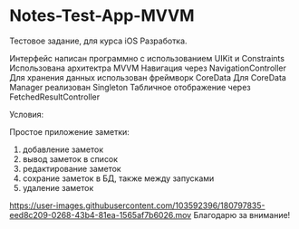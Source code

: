 # Notes-Test-App-MVVM

Тестовое задание, для курса iOS Разработка.

Интерфейс написан программно с использованием UIKit и Constraints 
Использована архитектра MVVM 
Навигация через NavigationController
Для хранения данных использован фреймворк CoreData
Для CoreData Manager реализован Singleton
Табличное отображение через FetchedResultController

Условия:

Простое приложение заметки:
1) добавление заметок 
2) вывод заметок в список
3) редактирование заметок
4) сохрание заметок в БД, также между запусками
5) удаление заметок

https://user-images.githubusercontent.com/103592396/180797835-eed8c209-0268-43b4-81ea-1565af7b6026.mov
Благодарю за внимание!
